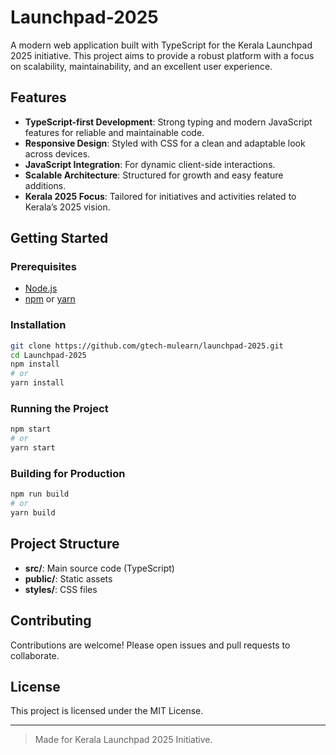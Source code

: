 # Launchpad-2025

A modern web application built with TypeScript for the Kerala Launchpad 2025 initiative. This project aims to provide a robust platform with a focus on scalability, maintainability, and an excellent user experience.

## Features

- **TypeScript-first Development**: Strong typing and modern JavaScript features for reliable and maintainable code.
- **Responsive Design**: Styled with CSS for a clean and adaptable look across devices.
- **JavaScript Integration**: For dynamic client-side interactions.
- **Scalable Architecture**: Structured for growth and easy feature additions.
- **Kerala 2025 Focus**: Tailored for initiatives and activities related to Kerala’s 2025 vision.

## Getting Started

### Prerequisites

- [Node.js](https://nodejs.org/)
- [npm](https://www.npmjs.com/) or [yarn](https://yarnpkg.com/)

### Installation

```bash
git clone https://github.com/gtech-mulearn/launchpad-2025.git
cd Launchpad-2025
npm install
# or
yarn install
```

### Running the Project

```bash
npm start
# or
yarn start
```

### Building for Production

```bash
npm run build
# or
yarn build
```

## Project Structure

- **src/**: Main source code (TypeScript)
- **public/**: Static assets
- **styles/**: CSS files

## Contributing

Contributions are welcome! Please open issues and pull requests to collaborate.

## License

This project is licensed under the MIT License.

---

> Made for Kerala Launchpad 2025 Initiative.
